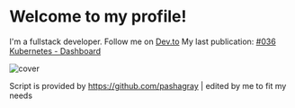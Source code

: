 # Welcome to my profile!
I'm a fullstack developer. Follow me on [Dev.to](https://dev.to/elkhatibomar)
My last publication:
[#036 Kubernetes - Dashboard](https://dev.to/elkhatibomar/036-kubernetes-dashboard-8hl)

![cover](https://res.cloudinary.com/practicaldev/image/fetch/s--DY46IDJ2--/c_imagga_scale,f_auto,fl_progressive,h_420,q_auto,w_1000/https://res.cloudinary.com/practicaldev/image/fetch/s--juuj0j0Q--/c_imagga_scale%2Cf_auto%2Cfl_progressive%2Ch_420%2Cq_auto%2Cw_1000/https://dev-to-uploads.s3.amazonaws.com/i/53ji6u8wcqlfdxi1nqqc.png)


Script is provided by https://github.com/pashagray | edited by me to fit my needs
